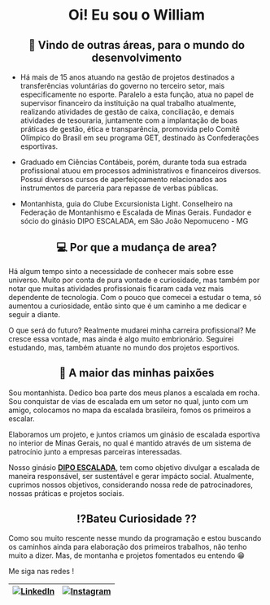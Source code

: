 # <center>Oi! Eu sou o William

## <center>:rocket: Vindo de outras áreas, para o mundo do desenvolvimento

- Há mais de 15 anos atuando na gestão de projetos destinados a transferências voluntárias do governo no terceiro setor, mais especificamente no esporte. Paralelo a esta função, atua no papel de supervisor financeiro da instituição na qual trabalho atualmente, realizando atividades de gestão de caixa, conciliação, e demais atividades de tesouraria, juntamente com a implantação de boas práticas de gestão, ética e transparência, promovida pelo Comitê Olímpico do Brasil em seu programa GET, destinado às Confederações esportivas.

- Graduado em Ciências Contábeis, porém, durante toda sua estrada profissional atuou em processos administrativos e financeiros diversos. Possui diversos cursos de aperfeiçoamento relacionados aos instrumentos de parceria para repasse de verbas públicas.

- Montanhista, guia do Clube Excursionista Light.
Conselheiro na Federação de Montanhismo e Escalada de Minas Gerais.
Fundador e sócio do ginásio DIPO ESCALADA, em São João Nepomuceno - MG

## <center>:computer: Por que a mudança de area?

Há algum tempo sinto a necessidade de conhecer mais sobre esse universo. Muito por conta de pura vontade e curiosidade, mas também por notar que muitas atividades profissionais ficaram cada vez mais dependente de tecnologia. Com o pouco que comecei a estudar o tema, só aumentou a curiosidade, então sinto que é um caminho a me dedicar e seguir a diante.

O que será do futuro? Realmente mudarei minha carreira profissional? Me cresce essa vontade, mas ainda é algo muito embrionário. Seguirei estudando, mas, também atuante no mundo dos projetos esportivos.

## <center>:mount_fuji: A maior das minhas paixões

Sou montanhista. Dedico boa parte dos meus planos a escalada em rocha. Sou conquistar de vias de escalada em um setor no qual, junto com um amigo, colocamos no mapa da escalada brasileira, fomos os primeiros a escalar.

Elaboramos um projeto, e juntos criamos um ginásio de escalada esportiva no interior de Minas Gerais, no qual é mantido através de um sistema de patrocínio junto a empresas parceiras interessadas.

Nosso ginásio [**DIPO ESCALADA**](https://www.instagram.com/dipo_escalada/), tem como objetivo divulgar a escalada de maneira responsável, ser sustentável e gerar impácto social. Atualmente, cuprimos nossos objetivos, considerando nossa rede de patrocinadores, nossas práticas e projetos sociais.

## <center>:interrobang:Bateu Curiosidade ??

Como sou muito rescente nesse mundo da programação e estou buscando os caminhos ainda para elaboração dos primeiros trabalhos, não tenho muito a dizer. Mas, de montanha e projetos fomentados eu entendo :grin:

Me siga nas redes !



|[![LinkedIn](https://img.shields.io/badge/LinkedIn-0077B5?style=for-the-badge&logo=linkedin&logoColor=white)](https://www.linkedin.com/in/william-souza-673a7952/)|[![Instagram](https://img.shields.io/badge/-Instagram-%23E4405F?style=for-the-badge&logo=instagram&logoColor=white)](https://www.instagram.com/willnasalturas/)|
|:---:|:---:|